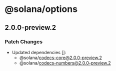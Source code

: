 # @solana/options

## 2.0.0-preview.2

### Patch Changes

-   Updated dependencies []:
    -   @solana/codecs-core@2.0.0-preview.2
    -   @solana/codecs-numbers@2.0.0-preview.2
